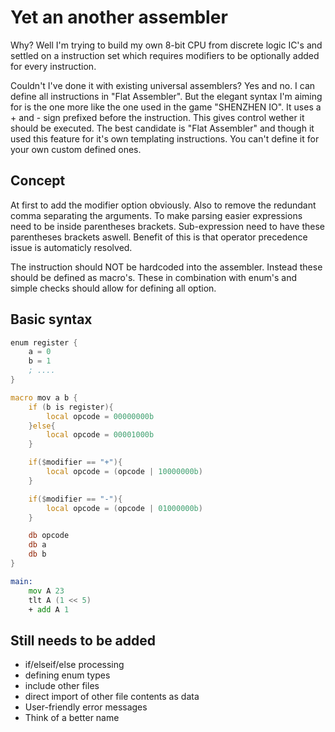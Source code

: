 # Yet an another assembler
Why? Well I'm trying to build my own 8-bit CPU from discrete logic IC's and settled
on a instruction set which requires modifiers to be optionally added for every instruction.

Couldn't I've done it with existing universal assemblers? Yes and no. I can define all
instructions in "Flat Assembler". But the elegant syntax I'm aiming for is the one more like 
the one used in the game "SHENZHEN IO". It uses a + and - sign prefixed before the instruction.
This gives control wether it should be executed. The best candidate is "Flat Assembler" and
though it used this feature for it's own templating instructions. You can't define it for your
own custom defined ones.

## Concept
At first to add the modifier option obviously. Also to remove the redundant comma separating 
the arguments. To make parsing easier expressions need to be inside parentheses brackets. 
Sub-expression need to have these parentheses brackets aswell. Benefit of this is that operator
precedence issue is automaticly resolved.

The instruction should NOT be hardcoded into the assembler. Instead these should be defined as
macro's. These in combination with enum's and simple checks should allow for defining all option.

## Basic syntax
```asm
enum register {
    a = 0
    b = 1
    ; ....
}

macro mov a b {
    if (b is register){
        local opcode = 00000000b
    }else{
        local opcode = 00001000b
    }

    if($modifier == "+"){
        local opcode = (opcode | 10000000b)
    }

    if($modifier == "-"){
        local opcode = (opcode | 01000000b)
    }

    db opcode
    db a
    db b
}

main:
    mov A 23
    tlt A (1 << 5)
    + add A 1
```

## Still needs to be added
 - if/elseif/else processing
 - defining enum types
 - include other files
 - direct import of other file contents as data
 - User-friendly error messages
 - Think of a better name
